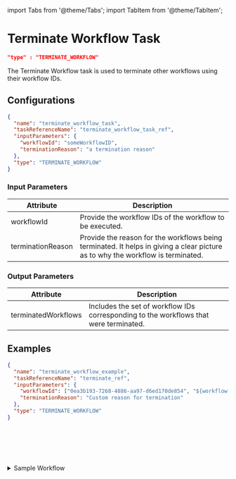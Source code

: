 import Tabs from '@theme/Tabs';
import TabItem from '@theme/TabItem';

# Terminate Workflow Task

```json
"type" : "TERMINATE_WORKFLOW"
```

The Terminate Workflow task is used to terminate other workflows using their workflow IDs.

## Configurations

```json
{
  "name": "terminate_workflow_task",
  "taskReferenceName": "terminate_workflow_task_ref",
  "inputParameters": {
    "workflowId": "someWorkflowID",
    "terminationReason": "a termination reason"
  },
  "type": "TERMINATE_WORKFLOW"
}
```

### Input Parameters

| Attribute         | Description                                                                                                                     |
| ----------------- | ------------------------------------------------------------------------------------------------------------------------------- |
| workflowId        | Provide the workflow IDs of the workflow to be executed.                                                                        |
| terminationReason | Provide the reason for the workflows being terminated. It helps in giving a clear picture as to why the workflow is terminated. |

### Output Parameters

| Attribute           | Description                                                                           |
| ------------------- | ------------------------------------------------------------------------------------- |
| terminatedWorkflows | Includes the set of workflow IDs corresponding to the workflows that were terminated. |

## Examples

<Tabs>
<TabItem value="JSON" label="JSON">

```json
{
  "name": "terminate_workflow_example",
  "taskReferenceName": "terminate_ref",
  "inputParameters": {
    "workflowId": ["0ea3b193-7268-4886-aa97-d6ed170de854", "${workflow.input.idProvidedFromWorkflowInput}"],
    "terminationReason": "Custom reason for termination"
  },
  "type": "TERMINATE_WORKFLOW"
}
```

</TabItem>
<TabItem value="Java" label="Java">

<!-- Todo: @gardusig -->
```java

```

</TabItem>
<TabItem value="Golang" label="Golang">

<!-- Todo: @gardusig -->
```go

```

</TabItem>
<TabItem value="Python" label="Python">

<!-- Todo: @gardusig -->
```python

```

</TabItem>
<TabItem value="CSharp" label="CSharp">

<!-- Todo: @gardusig -->
```csharp

```

</TabItem>
<TabItem value="Javascript" label="Javascript">

<!-- Todo: @gardusig -->
```javascript

```

</TabItem>
<TabItem value="Clojure" label="Clojure">

<!-- Todo: @gardusig -->
```clojure

```

</TabItem>
</Tabs>

<details><summary>Sample Workflow</summary>
<p>

Suppose another running workflow is to be terminated; you can create a workflow with the workflow IDs to be terminated.

A sample workflow may look like this:
```json
{
 "name": "terminate_workflow",
 "description": "Edit or extend this sample workflow. Set the workflow name to get started",
 "version": 1,
 "tasks": [
   {
     "name": "terminate_hello_world",
     "taskReferenceName": "terminate_hello_world",
     "inputParameters": {
       "workflowId": "ff2c8cdc-d20e-11ed-b1a7-ce4d7ef052ad"
     },
     "type": "TERMINATE_WORKFLOW",
   }
 ],
 "schemaVersion": 2,
 "ownerEmail": "riza.farheen@orkes.io",
 "timeoutPolicy": "ALERT_ONLY",
}
```
If you run this workflow, the workflow with the mentioned workflowId gets terminated, and you can get the terminatedWorkflowIds from the execution page.

<p align="center"><img src="/content/img/terminate-workflow.png" alt="Terminate Workflow - Successful execution" width="90%" height="auto"></img></p>

You can copy and paste this ID into the workflow execution URL to view the terminated workflow.

<p align="center"><img src="/content/img/terminated-workflow.png" alt="View of the terminated workflow" width="90%" height="auto"></img></p>

A warning message is displayed indicating that the workflow was terminated.

</p>
</details>